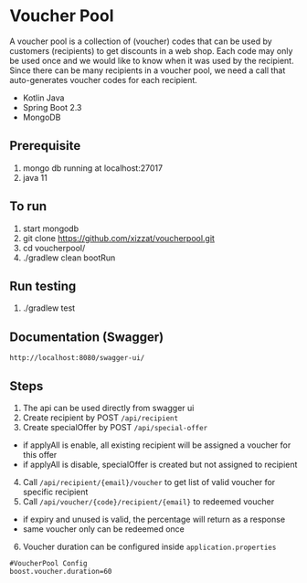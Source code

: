 # Voucher Pool

A voucher pool is a collection of (voucher) codes that can be used by customers (recipients) to get discounts in a
web shop. Each code may only be used once and we would like to know when it was used by the recipient. Since
there can be many recipients in a voucher pool, we need a call that auto-generates voucher codes for each recipient.

- Kotlin Java
- Spring Boot 2.3
- MongoDB

## Prerequisite
1. mongo db running at localhost:27017
2. java 11

## To run
1. start mongodb
2. git clone https://github.com/xizzat/voucherpool.git
3. cd voucherpool/
4. ./gradlew clean bootRun

## Run testing
1. ./gradlew test

## Documentation (Swagger)
```http://localhost:8080/swagger-ui/```

## Steps
1. The api can be used directly from swagger ui
2. Create recipient by POST ```/api/recipient```
3. Create specialOffer by POST ```/api/special-offer```
- if applyAll is enable, all existing recipient will be assigned a voucher for this offer
- if applyAll is disable, specialOffer is created but not assigned to recipient
4. Call ```/api/recipient/{email}/voucher``` to get list of valid voucher for specific recipient
5. Call ```/api/voucher/{code}/recipient/{email}``` to redeemed voucher
- if expiry and unused is valid, the percentage will return as a response
- same voucher only can be redeemed once
6. Voucher duration can be configured inside ```application.properties```
```
#VoucherPool Config
boost.voucher.duration=60
```
